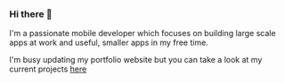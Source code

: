 ### Hi there 👋

I'm a passionate mobile developer which focuses on building large scale apps at work and useful, smaller apps in my free time.

I'm busy updating my portfolio website but you can take a look at my current projects [here](https://antran.app/portfolios/)
